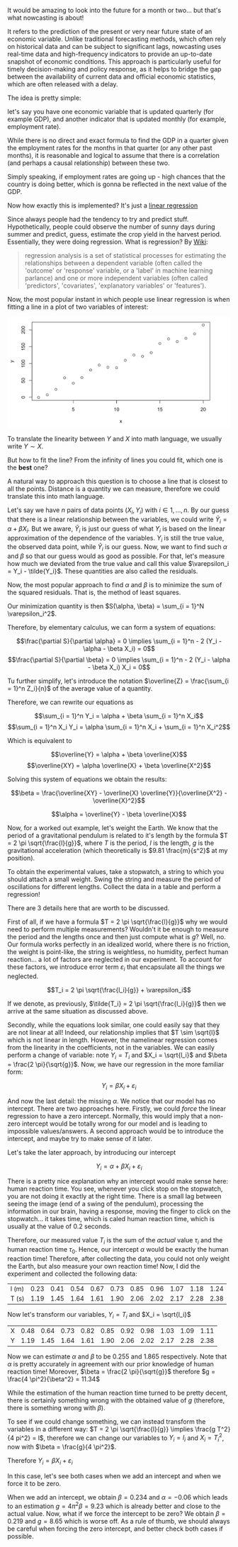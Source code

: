 
It would be amazing to look into the future for a month or two... but that's what nowcasting is about!

It refers to the prediction of the present or very near future state of an economic variable. Unlike traditional forecasting methods, which often rely on historical data and can be subject to significant lags, nowcasting uses real-time data and high-frequency indicators to provide an up-to-date snapshot of economic conditions. This approach is particularly useful for timely decision-making and policy response, as it helps to bridge the gap between the availability of current data and official economic statistics, which are often released with a delay.

The idea is pretty simple: 

let's say you have one economic variable that is updated quarterly (for example GDP), and another indicator that is updated monthly (for example, employment rate).

While there is no direct and exact formula to find the GDP in a quarter given the employment rates for the months in that quarter (or any other past months), it is reasonable and logical to assume that there is a correlation (and perhaps a causal relationship) between these two.

Simply speaking, if employment rates are going up - high chances that the country is doing better, which is gonna be reflected in the next value of the GDP.


Now how exactly this is implemented? It's just a [linear regression](../blog/26.06.24.html)






Since always people had the tendency to try and predict stuff. Hypothetically, people could observe the number of sunny days during summer and predict, guess, estimate the crop yield in the harvest period. Essentially, they were doing regression. What is regression? By [Wiki](https://en.wikipedia.org/wiki/Regression_analysis):

> regression analysis is a set of statistical processes for estimating the relationships between a dependent variable (often called the 'outcome' or 'response' variable, or a 'label' in machine learning parlance) and one or more independent variables (often called 'predictors', 'covariates', 'explanatory variables' or 'features').

Now, the most popular instant in which people use linear regression is when fitting a line in a plot of two variables of interest:

<img src="../images/26.06.24/fig1.png">

To translate the linearity between $Y$ and $X$ into math language, we usually write $Y \sim X$.

But how to fit the line? From the infinity of lines you could fit, which one is the **best** one?

A natural way to approach this question is to choose a line that is closest to all the points. Distance is a quantity we can measure, therefore we could translate this into math language.

Let's say we have $n$ pairs of data points $(X_i, Y_i)$ with $i \in {1, \dots, n}$. By our guess that there is a linear relationship between the variables, we could write $\tilde{Y}_i = \alpha + \beta X_i$. But we aware, $\tilde{Y}_i$ is just our guess of what $Y_i$ is based on the linear approximation of the dependence of the variables. $Y_i$ is still the true value, the observed data point, while $\tilde{Y}_i$ is our guess. Now, we want to find such $\alpha$ and $\beta$ so that our guess would as good as possible. For that, let's measure how much we deviated from the true value and call this value $\varepsilon_i = Y_i - \tilde{Y_i}$. These quantities are also called the residuals.

Now, the most popular approach to find $\alpha$ and $\beta$ is to minimize the sum of the squared residuals. That is, the method of least squares.

Our minimization quantity is then $S(\alpha, \beta) = \sum_{i = 1}^N \varepsilon_i^2$.

Therefore, by elementary calculus, we can form a system of equations:

$$\frac{\partial S}{\partial \alpha} = 0 \implies \sum_{i = 1}^n - 2 (Y_i - \alpha - \beta X_i) = 0$$ $$\frac{\partial S}{\partial \beta} = 0 \implies \sum_{i = 1}^n - 2 (Y_i - \alpha - \beta X_i) X_i = 0$$

Tu further simplify, let's introduce the notation $\overline{Z} = \frac{\sum_{i = 1}^n Z_i}{n}$ of the average value of a quantity.

Therefore, we can rewrite our equations as

$$\sum_{i = 1}^n Y_i = \alpha + \beta \sum_{i = 1}^n X_i$$ $$\sum_{i = 1}^n X_i Y_i = \alpha \sum_{i = 1}^n X_i + \sum_{i = 1}^n X_i^2$$

Which is equivalent to

$$\overline{Y} = \alpha + \beta \overline{X}$$ $$\overline{XY} = \alpha \overline{X} + \beta \overline{X^2}$$

Solving this system of equations we obtain the results:

$$\beta = \frac{\overline{XY} - \overline{X} \overline{Y}}{\overline{X^2} - \overline{X}^2}$$

$$\alpha = \overline{Y} - \beta \overline{X}$$

Now, for a worked out example, let's weight the Earth. We know that the period of a gravitational pendulum is related to it's length by the formula $T = 2 \pi \sqrt{\frac{l}{g}}$, where $T$ is the period, $l$ is the length, $g$ is the gravitational acceleration (which theoretically is $9.81 \frac{m}{s^2}$ at my position).

To obtain the experimental values, take a stopwatch, a string to which you should attach a small weight. Swing the string and measure the period of oscillations for different lengths. Collect the data in a table and perform a regression!

There are 3 details here that are worth to be discussed.

First of all, if we have a formula $T = 2 \pi \sqrt{\frac{l}{g}}$ why we would need to perform multiple measurements? Wouldn't it be enough to measure the period and the lengths once and then just compute what is $g$? Well, no. Our formula works perfectly in an idealized world, where there is no friction, the weight is point-like, the string is weightless, no humidity, perfect human reaction... a lot of factors are neglected in our experiment. To account for these factors, we introduce error term $\varepsilon_i$ that encapsulate all the things we neglected.

$$T_i = 2 \pi \sqrt{\frac{l_i}{g}} + \varepsilon_i$$

If we denote, as previously, $\tilde{T_i} = 2 \pi \sqrt{\frac{l_i}{g}}$ then we arrive at the same situation as discussed above.

Secondly, while the equations look similar, one could easily say that they are not linear at all! Indeed, our relationship implies that $T \sim \sqrt{l}$ which is not linear in length. However, the namelinear regression comes from the linearity in the coefficients, not in the variables. We can easily perform a change of variable: note $Y_i = T_i$ and $X_i = \sqrt{l_i}$ and $\beta = \frac{2 \pi}{\sqrt{g}}$. Now, we have our regression in the more familiar form:

$$Y_i = \beta X_i + \varepsilon_i$$

And now the last detail: the missing $\alpha$. We notice that our model has no intercept. There are two approaches here. Firstly, we could *force* the linear regression to have a zero intercept. Normally, this would imply that a non-zero intercept would be totally wrong for our model and is leading to impossible values/answers. A second approach would be to introduce the intercept, and maybe try to make sense of it later.

Let's take the later approach, by introducing our intercept

$$Y_i = \alpha + \beta X_i + \varepsilon_i$$

There is a pretty nice explanation why an intercept would make sense here: human reaction time. You see, whenever you click stop on the stopwatch, you are not doing it exactly at the right time. There is a small lag between seeing the image (end of a swing of the pendulum), processing the information in our brain, having a response, moving the finger to click on the stopwatch... it takes time, which is caled human reaction time, which is usually at the value of $0.2$ seconds.

Therefore, our measured value $T_i$ is the sum of the *actual* value $\tau_i$ and the human reaction time $\tau_0$. Hence, our intercept $\alpha$ would be exactly the human reaction time! Therefore, after collecting the data, you could not only weight the Earth, but also measure your own reaction time! Now, I did the experiment and collected the following data:




|       |      |      |      |      |      |      |      |      |      |      |
|-------|------|------|------|------|------|------|------|------|------|------|
| l (m) | 0.23 | 0.41 | 0.54 | 0.67 | 0.73 | 0.85 | 0.96 | 1.07 | 1.18 | 1.24 |
| T (s) | 1.19 | 1.45 | 1.64 | 1.61 | 1.90 | 2.06 | 2.02 | 2.17 | 2.28 | 2.38 |

Now let's transform our variables, $Y_i = T_i$ and $X_i = \sqrt{l_i}$

|     |      |      |      |      |      |      |      |      |      |      |
|-----|------|------|------|------|------|------|------|------|------|------|
| X   | 0.48 | 0.64 | 0.73 | 0.82 | 0.85 | 0.92 | 0.98 | 1.03 | 1.09 | 1.11 |
| Y   | 1.19 | 1.45 | 1.64 | 1.61 | 1.90 | 2.06 | 2.02 | 2.17 | 2.28 | 2.38 |

Now we can estimate $\alpha$ and $\beta$ to be $0.255$ and $1.865$ respectively. Note that $\alpha$ is pretty accurately in agreement with our prior knowledge of human reaction time! Moreover, $\beta = \frac{2 \pi}{\sqrt{g}}$ therefore $g = \frac{4 \pi^2}{\beta^2} = 11.34$



While the estimation of the human reaction time turned to be pretty decent, there is certainly something wrong with the obtained value of $g$ (therefore, there is something wrong with $\beta$).


To see if we could change something, we can instead transform the variables in a different way: $T = 2 \pi \sqrt{\frac{l}{g}} \implies \frac{g T^2}{4 pi^2} = l$, therefore we can change our variables to $Y_i = l_i$ and $X_i = T_i^2$, now with $\beta = \frac{g}{4 \pi^2}$.

Therefore $Y_i = \beta X_i + \varepsilon_i$

In this case, let's see both cases when we add an intercept and when we force it to be zero.

When we add an intercept, we obtain $\beta = 0.234$ and $\alpha = -0.06$ which leads to an estimation $g = 4 \pi^2 \beta = 9.23$ which is already better and close to the actual value. Now, what if we force the intercept to be zero? We obtain $\beta = 0.219$ and $g = 8.65$ which is worse off. As a rule of thumb, we should always be careful when forcing the zero intercept, and better check both cases if possible.



